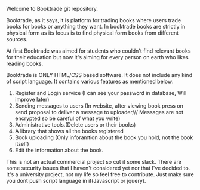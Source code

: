 Welcome to Booktrade git repository.

Booktrade, as it says, it is platform for trading books where users trade books for books or anything they want. In booktrade books are strictly in physical form as its focus is to find physical form books from different sources. 

At first Booktrade was aimed for students who couldn't find relevant books for their education but now it's aiming for every person on earth who likes reading books.

Booktrade is ONLY HTML/CSS based software. It does not include any kind of script language. It contains various features as mentioned below:

1. Register and Login service (I can see your password in database, Will improve later)
2. Sending messages to users (In website, after viewing book press on send proposal to deliver a message to uploader/// Messages are not encrypted so be careful of what you write)
3. Administrative tools.(Delete users or their books)
4. A library that shows all the books registered 
5. Book uploading (Only inforamtion about the book you hold, not the book itself)
6. Edit the information about the book.

This is not an actual commercial project so cut it some slack. There are some security issues that I haven't considered yet nor that I've decided to. It's a university project, not my life so feel free to contribute. Just make sure you dont push script language in it(Javascript or jquery).  
